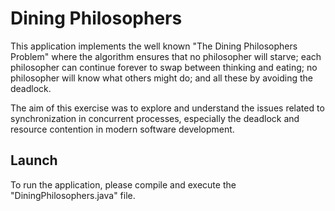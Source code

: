 # Dining Philosophers
This application implements the well known "The Dining Philosophers Problem" where the algorithm ensures that no philosopher will starve; each philosopher can continue forever to swap between thinking and eating; no philosopher will know what others might do; and all these by avoiding the deadlock.

The aim of this exercise was to explore and understand the issues related to synchronization in concurrent processes, especially the deadlock and resource contention in modern software development.

## Launch
To run the application, please compile and execute the "DiningPhilosophers.java" file. 